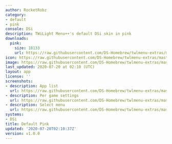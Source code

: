 ```yaml
---
author: RocketRobz
category:
- default
- pink
console: DSi
description: TWiLight Menu++'s default DSi skin in pink
downloads:
  pink:
    size: 18133
    url: https://raw.githubusercontent.com/DS-Homebrew/twlmenu-extras/master/s/TWiLightMenu/dsimenu/themes/pink.7z
icon: https://raw.githubusercontent.com/DS-Homebrew/twlmenu-extras/master/s/TWiLightMenu/dsimenu/themes/meta/pink/icon.png
image: https://raw.githubusercontent.com/DS-Homebrew/twlmenu-extras/master/s/TWiLightMenu/dsimenu/themes/meta/pink/icon.png
last_updated: 2020-07-20 at 02:10 (UTC)
layout: app
license: ''
screenshots:
- description: App list
  url: https://raw.githubusercontent.com/DS-Homebrew/twlmenu-extras/master/s/TWiLightMenu/dsimenu/themes/meta/pink/screenshots/app-list.png
- description: Per game settings
  url: https://raw.githubusercontent.com/DS-Homebrew/twlmenu-extras/master/s/TWiLightMenu/dsimenu/themes/meta/pink/screenshots/per-game-settings.png
- description: Select menu
  url: https://raw.githubusercontent.com/DS-Homebrew/twlmenu-extras/master/s/TWiLightMenu/dsimenu/themes/meta/pink/screenshots/select-menu.png
systems:
- DSi
title: Default Pink
updated: '2020-07-20T02:10:37Z'
version: v1.0.0
---
```

